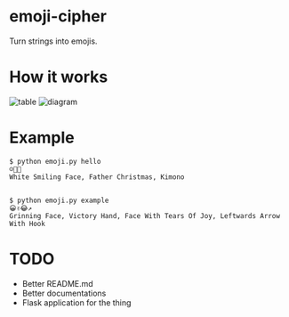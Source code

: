 # emoji-cipher
Turn strings into emojis.

# How it works
![table](https://i.imgur.com/AxAiYKg.png)
![diagram](https://i.imgur.com/bgGbK2b.png)

# Example

    $ python emoji.py hello
    ☺🎅👘
    White Smiling Face, Father Christmas, Kimono


    $ python emoji.py example
    😀✌😂↗
    Grinning Face, Victory Hand, Face With Tears Of Joy, Leftwards Arrow With Hook

# TODO
* Better README.md
* Better documentations
* Flask application for the thing
